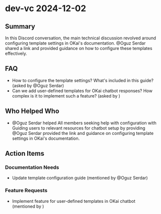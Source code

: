 # dev-vc 2024-12-02

## Summary
In this Discord conversation, the main technical discussion revolved around configuring template settings in OKai's documentation. @Oguz Serdar shared a link and provided guidance on how to configure these templates effectively.

## FAQ
- How to configure the template settings? What's included in this guide? (asked by @Oguz Serdar)
- Can we add user-defined templates for OKai chatbot responses? How complex is it to implement such a feature? (asked by )

## Who Helped Who
- @Oguz Serdar helped All members seeking help with configuration with Guiding users to relevant resources for chatbot setup by providing @Oguz Serdar provided the link and guidance on configuring template settings in OKai's documentation.

## Action Items

### Documentation Needs
- Update template configuration guide (mentioned by @Oguz Serdar)

### Feature Requests
- Implement feature for user-defined templates in OKai chatbot (mentioned by )